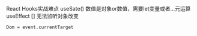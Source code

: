 React Hooks实战难点
    useSate() 数值是对象or数值，需要let变量或者...元运算
    useEffect [] 无法监听对象改变

    Dom = event.currentTarget